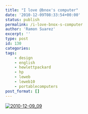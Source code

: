 ```yaml
---
title: "I love @bnox's computer"
date: '2010-12-09T08:33:54+00:00'
status: publish
permalink: /i-love-bnox-s-computer
author: 'Ramon Suarez'
excerpt: ''
type: post
id: 130
categories:
tags:
    - design
    - english
    - hewlettpackard
    - hp
    - leweb
    - leweb10
    - portablecomputers
post_format: []
---
```

[![2010-12-09_09](/uploads/2010/12/2010-12-09_09-31-44-scaled-1000.jpg?w=300)](/uploads/2010/12/2010-12-09_09-31-44-scaled-1000.jpg)